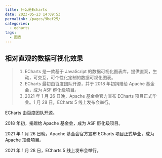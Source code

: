 ```yaml
---
title: 什么是Echarts
date: 2023-05-23 14:09:53
permalink: /pages/9bef25/
categories:
  - echarts
tags:
  - 图表
---
```


## 相对直观的数据可视化效果

> 1. ECharts 是一款基于 JavaScript 的数据可视化图表库，提供直观，生动，可交互，可个性化定制的数据可视化图表。
> 2. ECharts 最初由百度团队开源，并于 2018 年初捐赠给 Apache 基金会，成为 ASF 孵化级项目。
> 3. 2021 年 1 月 26 日晚，Apache 基金会官方宣布 ECharts 项目正式毕业。1 月 28 日，ECharts 5 线上发布会举行。

ECharts 由百度团队开源。

2018 年初，捐赠给 Apache 基金会，成为 ASF 孵化级项目。

2021 年 1 月 26 日晚，Apache 基金会官方宣布 ECharts 项目正式毕业，成为 Apache 顶级项目。

2021 年 1 月 28 日，ECharts 5 线上发布会举行。

